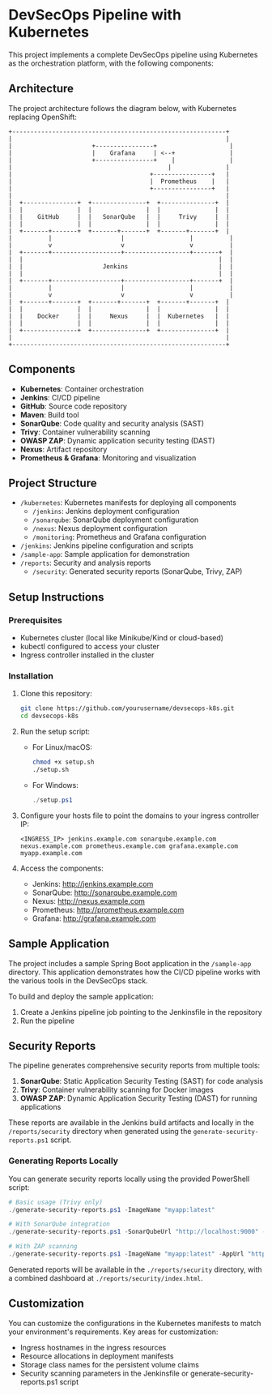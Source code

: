 # DevSecOps Pipeline with Kubernetes

This project implements a complete DevSecOps pipeline using Kubernetes as the orchestration platform, with the following components:

## Architecture

The project architecture follows the diagram below, with Kubernetes replacing OpenShift:

```
+-----------------------------------------------------------+
|                                                           |
|                      +----------------+                    |
|                      |    Grafana     | <--+               |
|                      +----------------+    |               |
|                                           |               |
|                                      +----------------+   |
|                                      |  Prometheus    |   |
|                                      +----------------+   |
|                                                           |
|  +---------------+  +---------------+  +---------------+  |
|  |               |  |               |  |               |  |
|  |    GitHub     |  |   SonarQube   |  |     Trivy     |  |
|  |               |  |               |  |               |  |
|  +-------+-------+  +-------+-------+  +-------+-------+  |
|          |                   |                  |          |
|          v                   v                  v          |
|  +-------+-------------------+------------------+-------+  |
|  |                                                      |  |
|  |                      Jenkins                         |  |
|  |                                                      |  |
|  +-------+-------------------+------------------+-------+  |
|          |                   |                  |          |
|          v                   v                  v          |
|  +-------+-------+  +-------+-------+  +-------+-------+  |
|  |               |  |               |  |               |  |
|  |    Docker     |  |     Nexus     |  |  Kubernetes   |  |
|  |               |  |               |  |               |  |
|  +---------------+  +---------------+  +---------------+  |
|                                                           |
+-----------------------------------------------------------+
```

## Components

- **Kubernetes**: Container orchestration
- **Jenkins**: CI/CD pipeline
- **GitHub**: Source code repository
- **Maven**: Build tool
- **SonarQube**: Code quality and security analysis (SAST)
- **Trivy**: Container vulnerability scanning
- **OWASP ZAP**: Dynamic application security testing (DAST)
- **Nexus**: Artifact repository
- **Prometheus & Grafana**: Monitoring and visualization

## Project Structure

- `/kubernetes`: Kubernetes manifests for deploying all components
  - `/jenkins`: Jenkins deployment configuration
  - `/sonarqube`: SonarQube deployment configuration
  - `/nexus`: Nexus deployment configuration
  - `/monitoring`: Prometheus and Grafana configuration
- `/jenkins`: Jenkins pipeline configuration and scripts
- `/sample-app`: Sample application for demonstration
- `/reports`: Security and analysis reports
  - `/security`: Generated security reports (SonarQube, Trivy, ZAP)

## Setup Instructions

### Prerequisites

- Kubernetes cluster (local like Minikube/Kind or cloud-based)
- kubectl configured to access your cluster
- Ingress controller installed in the cluster

### Installation

1. Clone this repository:

   ```bash
   git clone https://github.com/yourusername/devsecops-k8s.git
   cd devsecops-k8s
   ```

2. Run the setup script:

   - For Linux/macOS:
     ```bash
     chmod +x setup.sh
     ./setup.sh
     ```

   - For Windows:
     ```powershell
     ./setup.ps1
     ```

3. Configure your hosts file to point the domains to your ingress controller IP:

   ```
   <INGRESS_IP> jenkins.example.com sonarqube.example.com nexus.example.com prometheus.example.com grafana.example.com myapp.example.com
   ```

4. Access the components:
   - Jenkins: http://jenkins.example.com
   - SonarQube: http://sonarqube.example.com
   - Nexus: http://nexus.example.com
   - Prometheus: http://prometheus.example.com
   - Grafana: http://grafana.example.com

## Sample Application

The project includes a sample Spring Boot application in the `/sample-app` directory. This application demonstrates how the CI/CD pipeline works with the various tools in the DevSecOps stack.

To build and deploy the sample application:

1. Create a Jenkins pipeline job pointing to the Jenkinsfile in the repository
2. Run the pipeline

## Security Reports

The pipeline generates comprehensive security reports from multiple tools:

1. **SonarQube**: Static Application Security Testing (SAST) for code analysis
2. **Trivy**: Container vulnerability scanning for Docker images
3. **OWASP ZAP**: Dynamic Application Security Testing (DAST) for running applications

These reports are available in the Jenkins build artifacts and locally in the `/reports/security` directory when generated using the `generate-security-reports.ps1` script.

### Generating Reports Locally

You can generate security reports locally using the provided PowerShell script:

```powershell
# Basic usage (Trivy only)
./generate-security-reports.ps1 -ImageName "myapp:latest"

# With SonarQube integration
./generate-security-reports.ps1 -SonarQubeUrl "http://localhost:9000" -SonarQubeToken "your-token" -ProjectKey "sample-app" -ImageName "myapp:latest"

# With ZAP scanning
./generate-security-reports.ps1 -ImageName "myapp:latest" -AppUrl "http://localhost:8080" -RunZapScan
```

Generated reports will be available in the `./reports/security` directory, with a combined dashboard at `./reports/security/index.html`.

## Customization

You can customize the configurations in the Kubernetes manifests to match your environment's requirements. Key areas for customization:

- Ingress hostnames in the ingress resources
- Resource allocations in deployment manifests
- Storage class names for the persistent volume claims
- Security scanning parameters in the Jenkinsfile or generate-security-reports.ps1 script 